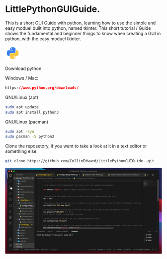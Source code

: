 # LittlePythonGUIGuide.

This is a short GUI Guide with python, learning how to use the simple and easy moduel built into python, named tkinter.
This short tutorial / Guide shows the fundamental and beginner things to know when creating a GUI in python, with the easy moduel tkinter.

![Screenshot](Other-python-icon.png)

Download python

Windows / Mac:
```css
https://www.python.org/downloads/
```
GNU/Linux (apt)
```bash
sudo apt update
sudo apt install python3
```
GNU/Linux (pacman)
```bash
sudo apt -Syu
sudo pacman -S python3
```

Clone the reposetory, if you want to take a look at it in a text editor or something else.
```bash
git clone https://github.com/CollinEdward/LittlePythonGUIGuide..git
```

![Screenshot](Preview.png)

